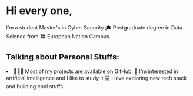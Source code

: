 <h1>
  Hi every one,
</h1>
  
I'm a student Master's in Cyber Security 🎓 Postgraduate degree in Data Science from 🏛 European Nation Campus. 

<h2>Talking about Personal Stuffs:</h2> 
<li>
👨🏻‍💻   Most of my projects are available on GitHub.
🧠   I'm interested in artificial intelligence and I like to study it
💻   I love exploring new tech stack and building cool stuffs.  
</li>
